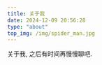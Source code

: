 ```yaml
---
title: 关于我
date: 2024-12-09 20:56:28
type: "about"
top_img: /img/spider_man.jpg
---
```


关于我, 之后有时间再慢慢聊吧.